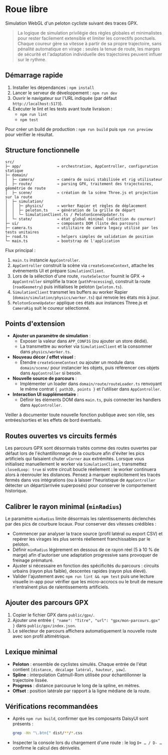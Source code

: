 # Roue libre

Simulation WebGL d'un peloton cycliste suivant des traces GPX.

> La logique de simulation privilégie des règles globales et minimalistes pour rester facilement extensible et limiter les correctifs ponctuels.
> Chaque coureur gère sa vitesse à partir de sa propre trajectoire, sans pénalité automatique en virage : seules la tenue de route, les marges de sécurité et l'adaptation individuelle des trajectoires peuvent influer sur le rythme.

## Démarrage rapide

1. Installer les dépendances : `npm install`
2. Lancer le serveur de développement : `npm run dev`
3. Ouvrir le navigateur sur l'URL indiquée (par défaut `http://localhost:5173`).
4. Exécuter le lint et les tests avant toute livraison :
   - `npm run lint`
   - `npm test`

Pour créer un build de production : `npm run build` puis `npm run preview` pour vérifier le résultat.

## Structure fonctionnelle

```
src/
├─ app/                → orchestration, AppController, configuration statique
├─ domain/
│  ├─ camera/          → caméra de suivi stabilisée et rig utilisateur
│  ├─ route/           → parsing GPX, traitement des trajectoires, géométrie de route
│  ├─ scene/           → création de la scène Three.js et projection sur la route
│  ├─ simulation/
│  │  ├─ physics/      → worker Rapier et règles de déplacement
│  │  ├─ peloton.ts    → génération de la grille de départ
│  │  └─ SimulationClient.ts / PelotonSceneUpdater.ts
│  └─ state/           → état global minimal (sélection du coureur)
├─ ui/                 → composants DOM (liste des parcours)
├─ camera.ts           → utilitaire de caméra legacy utilisé par les tests unitaires
├─ road.ts             → helpers simples de validation de position
└─ main.ts             → bootstrap de l'application
```

Flux principal :

1. `main.ts` instancie `AppController`.
2. `AppController` construit la scène via `createSceneContext`, attache les événements UI et prépare `SimulationClient`.
3. Lors de la sélection d'une route, `routeSelector` fournit le GPX → `AppController` simplifie la trace (`pathProcessing`), construit la route (`roadGeometry`) puis initialises le peloton (`peloton.ts`).
4. `SimulationClient` transmet les buffers au worker Rapier (`domain/simulation/physics/worker.ts`) qui renvoie les états mis à jour.
5. `PelotonSceneUpdater` applique ces états aux instances Three.js et `CameraRig` suit le coureur sélectionné.

## Points d'extension

- **Ajouter un paramètre de simulation** :
  - Exposer la valeur dans `APP_CONFIG` (ou ajouter un store dédié).
  - La transmettre au worker via `SimulationClient` et la consommer dans `physics/worker.ts`.
- **Nouveau décor / effet visuel** :
  - Étendre `createSceneContext` ou ajouter un module dans `domain/scene/` pour instancier les objets, puis référencer ces objets dans `AppController` si besoin.
- **Nouvelle source de parcours** :
  - Implémenter un loader dans `domain/route/routeLoader.ts` renvoyant le même contrat `{ path3D, points }` et l'utiliser dans `AppController`.
- **Interaction UI supplémentaire** :
  - Définir les éléments DOM dans `main.ts`, puis connecter les handlers dans `AppController`.

Veiller à documenter toute nouvelle fonction publique avec son rôle, ses entrées/sorties et les effets de bord éventuels.

## Routes ouvertes vs circuits fermés

Les parcours GPX sont désormais traités comme des routes ouvertes par défaut lors de l'échantillonnage de la courbure afin d'éviter les pics artificiels qui faisaient chuter `vCorner` aux extrémités. Lorsque vous initialisez manuellement le worker via `SimulationClient`, transmettez `closedLoop: true` si votre circuit boucle réellement : le worker continuera alors à réenrouler les distances. Pensez à marquer explicitement les tracés fermés dans vos intégrations (ou à laisser l'heuristique de `AppController` détecter un départ/arrivée superposés) pour conserver le comportement historique.

## Calibrer le rayon minimal (`minRadius`)

Le paramètre `minRadius` limite désormais les ralentissements déclenchés par des pics de courbure locaux. Pour conserver des vitesses crédibles :

- Commencer par analyser la trace source (profil latéral ou export CSV) et repérer les virages les plus serrés réellement franchissables par le peloton.
- Définir `minRadius` légèrement en dessous de ce rayon réel (5 à 10 % de marge) afin d'autoriser une adaptation progressive sans provoquer de freinage prématuré.
- Ajuster si nécessaire en fonction des spécificités du parcours : circuits urbains (rayon plus faible), descentes rapides (rayon plus élevé).
- Valider l'ajustement avec `npm run lint && npm test` puis une lecture visuelle in-app pour vérifier que les micro-accrocs ou le bruit de mesure n'entraînent plus de ralentissements artificiels.

## Ajouter des parcours GPX

1. Copier le fichier GPX dans `public/gpx/`.
2. Ajouter une entrée `{ "name": "Titre", "url": "gpx/mon-parcours.gpx" }` dans `public/gpx/index.json`.
3. Le sélecteur de parcours affichera automatiquement la nouvelle route avec son profil altimétrique.

## Lexique minimal

- **Peloton** : ensemble de cyclistes simulés. Chaque entrée de l'état contient `[distance, décalage latéral, hauteur, yaw]`.
- **Spline** : interpolation Catmull-Rom utilisée pour échantillonner la trajectoire lissée.
- **Progress** : distance parcourue le long de la spline, en mètres.
- **Offset** : position latérale par rapport à la ligne médiane de la route.

## Vérifications recommandées

- Après `npm run build`, confirmer que les composants DaisyUI sont présents :
  ```sh
  grep -Hn "\.btn{" dist/**/*.css
  ```
- Inspecter la console lors du chargement d'une route : le log `D+ … / D- …` confirme le calcul des dénivelés.

